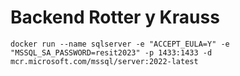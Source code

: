 # Backend Rotter y Krauss

```
docker run --name sqlserver -e "ACCEPT_EULA=Y" -e "MSSQL_SA_PASSWORD=resit2023" -p 1433:1433 -d mcr.microsoft.com/mssql/server:2022-latest
```
